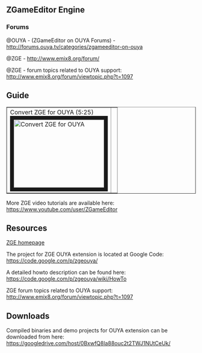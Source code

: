 ## ZGameEditor Engine

### Forums

@OUYA - (ZGameEditor on OUYA Forums) - http://forums.ouya.tv/categories/zgameeditor-on-ouya<br/>

@ZGE - http://www.emix8.org/forum/

@ZGE - forum topics related to OUYA support: http://www.emix8.org/forum/viewtopic.php?t=1097

## Guide

<table border=1>

 <tr>

 <td>Convert ZGE for OUYA (5:25)<br/>
<a href="http://www.youtube.com/watch?feature=player_embedded&v=99y2JBYSbD0" target="_blank">
<img src="http://img.youtube.com/vi/99y2JBYSbD0/0.jpg" alt="Convert ZGE for OUYA" width="240" height="180" border="10" /></a>
 </td>
 
  <td></td>
 
 </tr>
 
</table>

More ZGE video tutorials are available here:
https://www.youtube.com/user/ZGameEditor

## Resources

[ZGE homepage](http://www.zgameeditor.org/)

The project for ZGE OUYA extension is located at Google Code:
https://code.google.com/p/zgeouya/

A detailed howto description can be found here:
https://code.google.com/p/zgeouya/wiki/HowTo

ZGE forum topics related to OUYA support:
http://www.emix8.org/forum/viewtopic.php?t=1097

## Downloads

Compiled binaries and demo projects for OUYA extension can be downloaded
from here:
https://googledrive.com/host/0BxwfQ8la88ouc2t2TWJ1NUtCeUk/
